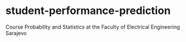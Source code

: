 # student-performance-prediction
Course Probability and Statistics at the Faculty of Electrical Engineering Sarajevo
